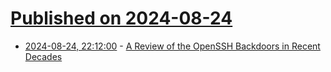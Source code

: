 # [Published on 2024-08-24](index.md)

* [2024-08-24, 22:12:00](https://soylentnews.org/article.pl?sid=24/08/24/0737257&from=rss) - [A Review of the OpenSSH  Backdoors in Recent Decades](https://soylentnews.org/article.pl?sid=24/08/24/0737257&from=rss)
